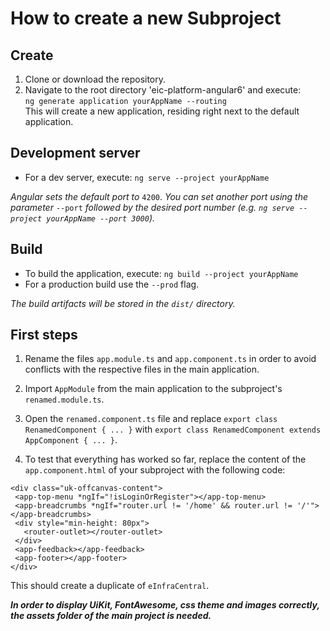 # How to create a new Subproject

## Create

1. Clone or download the repository.
2. Navigate to the root directory 'eic-platform-angular6' and execute: <br/> 
`ng generate application yourAppName --routing` <br/>
This will create a new application, residing right next to the default application.

 
## Development server

* For a dev server, execute: `ng serve --project yourAppName`

 _Angular sets the default port to_ `4200`. _You can set another port using the parameter_ `--port` _followed by the desired port number
(e.g. `ng serve --project yourAppName --port 3000`)._

## Build

* To build the application, execute: `ng build --project yourAppName`
* For a production build use the `--prod` flag.

_The build artifacts will be stored in the `dist/` directory._

## First steps

1. Rename the files `app.module.ts` and `app.component.ts` in order to avoid conflicts with the respective files in the main application.
2. Import `AppModule` from the main application to the subproject's `renamed.module.ts`. 
3. Open the `renamed.component.ts` file and replace `export class RenamedComponent { ... }`
 with `export class RenamedComponent extends AppComponent { ... }`.

4. To test that everything has worked so far, replace the content of the `app.component.html` of your subproject with the following code:
```
<div class="uk-offcanvas-content">
 <app-top-menu *ngIf="!isLoginOrRegister"></app-top-menu>
 <app-breadcrumbs *ngIf="router.url != '/home' && router.url != '/'"></app-breadcrumbs>
 <div style="min-height: 80px">
   <router-outlet></router-outlet>
 </div>
 <app-feedback></app-feedback>
 <app-footer></app-footer>
</div>
```
This should create a duplicate of `eInfraCentral`. <br/>

___In order to display UiKit, FontAwesome, css theme and images correctly, the assets folder of the main project is needed.___
